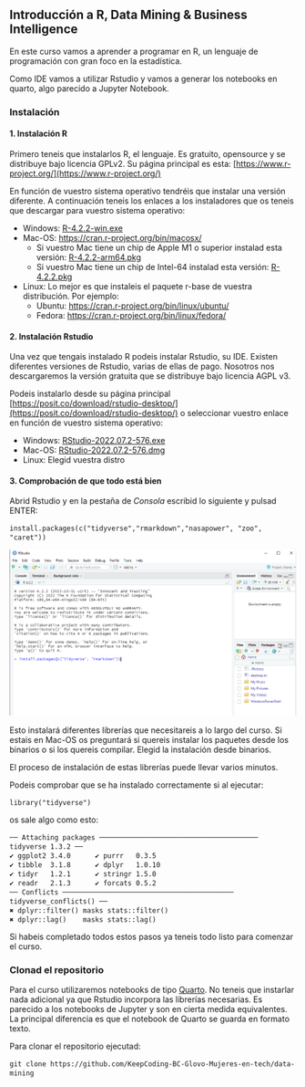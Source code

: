## Introducción a R, Data Mining & Business Intelligence

En este curso vamos a aprender a programar en R, un lenguaje de programación con gran foco en la estadística.

Como IDE vamos a utilizar Rstudio y vamos a generar los notebooks en quarto, algo parecido a Jupyter Notebook.

### Instalación

#### 1. Instalación R

Primero teneis que instalarlos R, el lenguaje. Es gratuito, opensource y se distribuye bajo licencia GPLv2. Su página principal es esta: [https://www.r-project.org/](https://www.r-project.org/)

En función de vuestro sistema operativo tendréis que instalar una versión diferente. A continuación teneis los enlaces a los instaladores que os teneis que descargar para vuestro sistema operativo:

*   Windows: [R-4.2.2-win.exe](https://cran.r-project.org/bin/windows/base/R-4.2.2-win.exe)
*   Mac-OS: https://cran.r-project.org/bin/macosx/
    - Si vuestro Mac tiene un chip de Apple M1 o superior instalad esta versión: [R-4.2.2-arm64.pkg](https://cran.r-project.org/bin/macosx/big-sur-arm64/base/R-4.2.2-arm64.pkg)
    - Si vuestro Mac tiene un chip de Intel-64 instalad esta versión: [R-4.2.2.pkg](https://cran.r-project.org/bin/macosx/base/R-4.2.2.pkg)
*   Linux: Lo mejor es que instaleis el paquete r-base de vuestra distribución. Por ejemplo:
    - Ubuntu: https://cran.r-project.org/bin/linux/ubuntu/
    - Fedora: https://cran.r-project.org/bin/linux/fedora/

#### 2. Instalación Rstudio

Una vez que tengais instalado R podeis instalar Rstudio, su IDE. Existen diferentes versiones de Rstudio, varias de ellas de pago. Nosotros nos descargaremos la versión gratuita que se distribuye bajo licencia AGPL v3.

Podeis instalarlo desde su página principal [https://posit.co/download/rstudio-desktop/](https://posit.co/download/rstudio-desktop/) o seleccionar vuestro enlace en función de vuestro sistema operativo:

* Windows: [RStudio-2022.07.2-576.exe](https://download1.rstudio.org/desktop/windows/RStudio-2022.07.2-576.exe)
* Mac-OS: [RStudio-2022.07.2-576.dmg](https://download1.rstudio.org/desktop/macos/RStudio-2022.07.2-576.dmg)
* Linux: Elegid vuestra distro


#### 3. Comprobación de que todo está bien

Abrid Rstudio y en la pestaña de *Consola* escribid lo siguiente y pulsad ENTER:
```
install.packages(c("tidyverse","rmarkdown","nasapower", "zoo", "caret"))
```
![](pics/rstudio.png)


Esto instalará diferentes librerías que necesitareis a lo largo del curso.
Si estais en Mac-OS os preguntará si quereis instalar los paquetes desde los binarios o si los quereis compilar. Elegid la instalación desde binarios.

El proceso de instalación de estas librerías puede llevar varios minutos.


Podeis comprobar que se ha instalado correctamente si al ejecutar:
```
library("tidyverse")
```

os sale algo como esto:
```
── Attaching packages ─────────────────────────────────────── tidyverse 1.3.2 ──
✔ ggplot2 3.4.0      ✔ purrr   0.3.5 
✔ tibble  3.1.8      ✔ dplyr   1.0.10
✔ tidyr   1.2.1      ✔ stringr 1.5.0 
✔ readr   2.1.3      ✔ forcats 0.5.2 
── Conflicts ────────────────────────────────────────── tidyverse_conflicts() ──
✖ dplyr::filter() masks stats::filter()
✖ dplyr::lag()    masks stats::lag()
```

Si habeis completado todos estos pasos ya teneis todo listo para comenzar el curso.


### Clonad el repositorio

Para el curso utilizaremos notebooks de tipo [Quarto](https://quarto.org/). No teneis que instarlar nada adicional ya que Rstudio incorpora las librerías necesarias.
Es parecido a los notebooks de Jupyter y son en cierta medida equivalentes. La principal diferencia es que el notebook de Quarto se guarda en formato texto.

Para clonar el repositorio ejecutad:
```
git clone https://github.com/KeepCoding-BC-Glovo-Mujeres-en-tech/data-mining
```






